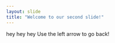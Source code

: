 ```yaml
---
layout: slide
title: "Welcome to our second slide!"
---
```

hey hey hey
Use the left arrow to go back!
